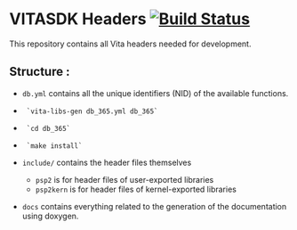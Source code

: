 # VITASDK Headers [![Build Status](https://travis-ci.org/DolceSDK/headers.svg?branch=master)](https://travis-ci.org/VITASDK/headers)

This repository contains all Vita headers needed for development.

## Structure :
- `db.yml` contains all the unique identifiers (NID) of the available functions.

-      `vita-libs-gen db_365.yml db_365`
-      `cd db_365`
-      `make install`
  
- `include/` contains the header files themselves
  - `psp2` is for header files of user-exported libraries
  - `psp2kern` is for header files of kernel-exported libraries
- `docs` contains everything related to the generation of the documentation using doxygen.
